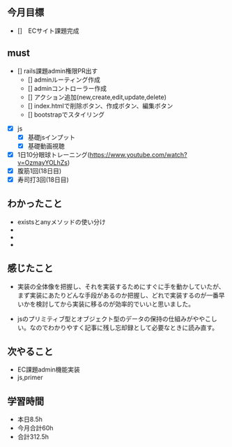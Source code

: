 ## 今月目標
- []　ECサイト課題完成 




## must
- [] rails課題admin権限PR出す
    - [] adminルーティング作成
    - [] adminコントローラー作成
    - [] アクション追加(new,create,edit,update,delete)
    - [] index.htmlで削除ボタン、作成ボタン、編集ボタン
    - [] bootstrapでスタイリング 
- [x] js
  - [x] 基礎jsインプット
  - [x] 基礎動画視聴
  
- [x] 1日10分眼球トレーニング(https://www.youtube.com/watch?v=OzmayYOLhZs)
- [x] 腹筋1回(18日目)
- [x] 寿司打3回(18日目)

## わかったこと
- existsとanyメソッドの使い分け
- 
-
- 

  


## 感じたこと
- 実装の全体像を把握し、それを実装するためにすぐに手を動かしていたが、まず実装にあたりどんな手段があるのか把握し、どれで実装するのが一番早いかを検討してから実装に移るのが効率的でいいと思いました。
  
- jsのプリミティブ型とオブジェクト型のデータの保持の仕組みがややこしい。なのでわかりやすく記事に残し忘却録として必要なときに読み直す。

  

## 次やること
  - EC課題admin機能実装
  - js,primer

  

 

## 学習時間
  - 本日8.5h
  - 今月合計60h
  - 合計312.5h
